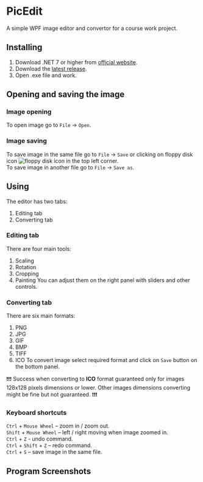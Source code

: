 # PicEdit
A simple WPF image editor and convertor for a course work project.

## Installing
1. Download .NET 7 or higher from [official website].
2. Download the [latest release].
3. Open .exe file and work.

## Opening and saving the image

### Image opening
To open image go to ```File``` -> ```Open```.

### Image saving
To save image in the same file go to ```File``` -> ```Save``` or clicking on floppy disk icon ![floppy disk icon] in the top left corner. <br/>
To save image in another file go to ```File``` -> ```Save as```.

## Using
The editor has two tabs:
1. Editing tab
2. Converting tab

### Editing tab
There are four main tools:
1. Scaling
2. Rotation
3. Cropping
4. Painting
You can adjust them on the right panel with sliders and other controls.

### Converting tab
There are six main formats:
1. PNG
2. JPG
3. GIF
4. BMP
5. TIFF
6. ICO
To convert image select required format and click on ```Save``` button on the bottom panel.

❗❗❗ Success when converting to **ICO** format guaranteed only for images 128x128 pixels dimensions or lower. 
Other images dimensions converting might be fine but not guaranteed. ❗❗❗
### Keyboard shortcuts
```Ctrl``` + ```Mouse Wheel``` – zoom in / zoom out. <br/>
```Shift``` + ```Mouse Wheel``` – left / right moving when image zoomed in. <br/>
```Ctrl``` + ```Z``` - undo command. <br/>
```Ctrl``` + ```Shift``` + ```Z``` – redo command. <br/>
```Ctrl``` + ```S``` – save image in the same file. <br/>

## Program Screenshots

[official website]: https://dotnet.microsoft.com/en-us/download/dotnet
[latest release]: https://github.com/mythter/PicEdit/releases/latest
[floppy disk icon]: https://github.com/mythter/PicEdit/assets/60883514/29524a65-eb7c-4273-89c8-cb7555cd47bf
